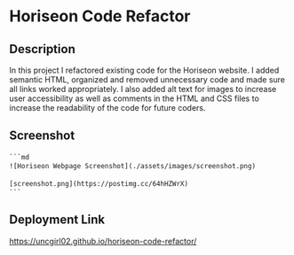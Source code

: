 # Horiseon Code Refactor

## Description

In this project I refactored existing code for the Horiseon website.  I added semantic HTML, organized and removed unnecessary code and made sure all links worked appropriately.  I also added alt text for images to increase user accessibility as well as comments in the HTML and CSS files to increase the readability of the code for future coders.

## Screenshot

    ```md
    ![Horiseon Webpage Screenshot](./assets/images/screenshot.png)

    [screenshot.png](https://postimg.cc/64hHZWrX)
    ```

## Deployment Link

https://uncgirl02.github.io/horiseon-code-refactor/


